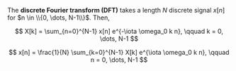 The **discrete Fourier transform (DFT)** takes a length $N$ discrete signal $x[n]$ for $n \in \\{0, \dots, N-1\\}$. Then,

$$
X[k] = \sum_{n=0}^{N-1} x[n] e^{-\iota \omega_0 k n}, \qquad k = 0, \dots, N-1
$$

$$
x[n] = \frac{1}{N} \sum_{k=0}^{N-1} X[k] e^{\iota \omega_0 k n}, \qquad n = 0, \dots, N-1
$$